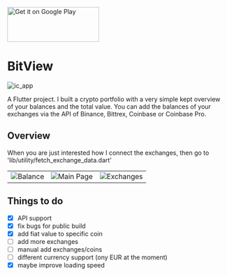 <a href='https://play.google.com/store/apps/details?id=com.portfolio.bitview&pcampaignid=MKT-Other-global-all-co-prtnr-py-PartBadge-Mar2515-1'><img alt='Get it on Google Play' src='https://play.google.com/intl/en_us/badges/images/generic/en_badge_web_generic.png' width=210, height=80/></a>

# BitView

![ic_app](https://user-images.githubusercontent.com/35738310/56090106-c0db8880-5e9d-11e9-8993-9a49208c5347.png)



A Flutter project. I built a crypto portfolio with a very simple kept overview of your balances and the total value.
You can add the balances of your exchanges via the API of Binance, Bittrex, Coinbase or Coinbase Pro.

## Overview
When you are just interested how I connect the exchanges, then go to 'lib/utility/fetch_exchange_data.dart'

|                                   |                                           |                                 |
|      :---------:                  |            :------------------:           |   :----------------------:      | 
| ![Balance](https://user-images.githubusercontent.com/35738310/56091858-7addef00-5eb4-11e9-8315-25f0635a320e.png) | ![Main Page](https://user-images.githubusercontent.com/35738310/56091829-220e5680-5eb4-11e9-9c5c-bc4b435dffc6.png) | ![Exchanges](https://user-images.githubusercontent.com/35738310/56091861-829d9380-5eb4-11e9-84e2-b1cae9c0db6d.png) |
                                                       
## Things to do

- [x] API support
- [x] fix bugs for public build
- [x] add fiat value to specific coin
- [ ] add more exchanges
- [ ] manual add exchanges/coins
- [ ] different currency support (ony EUR at the moment)
- [x] maybe improve loading speed
